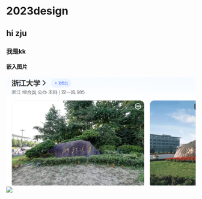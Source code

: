 # 2023design
## hi zju
### 我是kk
#### 嵌入图片
![](img/zju.png)
![](https://www.zju.edu.cn/_upload/tpl/05/e5/1509/template1509/images/logo.png)
